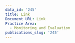 ```yaml
---
data_id: '245'
title: Link
Document URL: Link
Practice Area:
  - Monitoring and Evaluation
publications_slug: '245'
---
```

